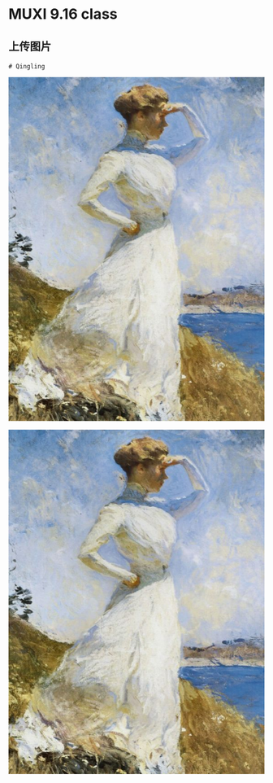 # MUXI 9.16 class
## 上传图片
    # Qingling
![](https://github.com/MU-XI28/MUXI/blob/main/1f196ffcbcea561bf0ea021d5d5ffdfd.jpg)

![](1f196ffcbcea561bf0ea021d5d5ffdfd.jpg)
